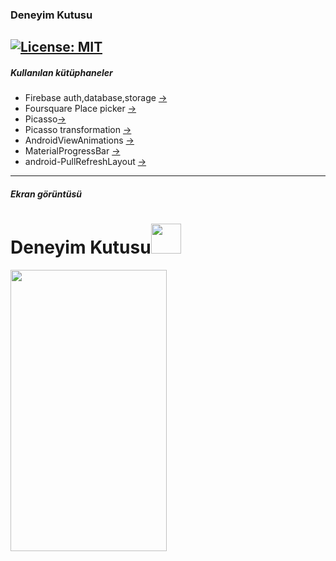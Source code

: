 
### Deneyim Kutusu 
[![License: MIT](https://img.shields.io/badge/License-MIT-yellow.svg)](https://opensource.org/licenses/MIT)
---
##### Kullanılan kütüphaneler
- Firebase auth,database,storage [->](https://firebase.google.com/) 
- Foursquare Place picker [->](https://github.com/foursquare/placepicker-sdk-sample)
- Picasso[->](http://square.github.io/picasso/)
- Picasso transformation [->](https://github.com/wasabeef/picasso-transformations)
- AndroidViewAnimations [->](https://github.com/daimajia/AndroidViewAnimations)
- MaterialProgressBar [->](https://github.com/DreaminginCodeZH/MaterialProgressBar)
- android-PullRefreshLayout [->](https://github.com/baoyongzhang/android-PullRefreshLayout)
---
##### Ekran görüntüsü

<h1>Deneyim Kutusu<img src="https://github.com/erdemgencoglu/Deneyim-Kutusu/blob/master/gif/ic_launcher.png" width="48"></h1>
<img src="https://github.com/erdemgencoglu/Deneyim-Kutusu/blob/master/gif/gif.gif" width="250" height="450">




